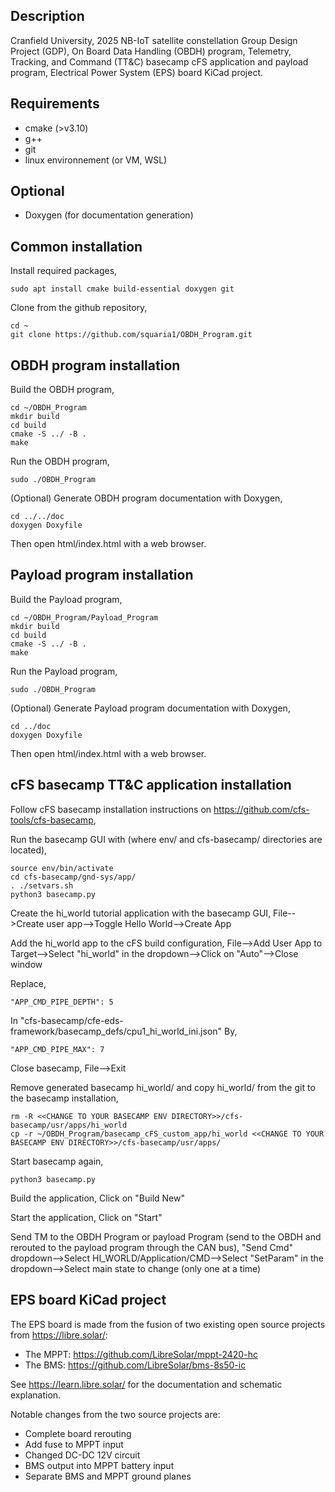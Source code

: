 Description
-----------
Cranfield University, 2025 NB-IoT satellite constellation Group Design Project (GDP), 
On Board Data Handling (OBDH) program, Telemetry, Tracking, and Command (TT&C) basecamp cFS application and payload program, Electrical Power System (EPS) board KiCad project.


Requirements
------------
* cmake (>v3.10)
* g++
* git
* linux environnement (or VM, WSL)


Optional
--------
* Doxygen (for documentation generation)


Common installation
-------------------
Install required packages,
```
sudo apt install cmake build-essential doxygen git
```

Clone from the github repository,
```
cd ~
git clone https://github.com/squaria1/OBDH_Program.git
```


OBDH program installation
-------------------------
Build the OBDH program,
```
cd ~/OBDH_Program
mkdir build
cd build
cmake -S ../ -B .
make
```

Run the OBDH program,
```
sudo ./OBDH_Program
```

(Optional) Generate OBDH program documentation with Doxygen,
```
cd ../../doc
doxygen Doxyfile
```

Then open html/index.html with a web browser.


Payload program installation
----------------------------
Build the Payload program,
```
cd ~/OBDH_Program/Payload_Program
mkdir build
cd build
cmake -S ../ -B .
make
```

Run the Payload program,
```
sudo ./OBDH_Program
```

(Optional) Generate Payload program documentation with Doxygen,
```
cd ../doc
doxygen Doxyfile
```

Then open html/index.html with a web browser.


cFS basecamp TT&C application installation
------------------------------------------
Follow cFS basecamp installation instructions on https://github.com/cfs-tools/cfs-basecamp,

Run the basecamp GUI with (where env/ and cfs-basecamp/ directories are located),
```
source env/bin/activate
cd cfs-basecamp/gnd-sys/app/
. ./setvars.sh
python3 basecamp.py
```

Create the hi_world tutorial application with the basecamp GUI,
File-->Create user app-->Toggle Hello World-->Create App

Add the hi_world app to the cFS build configuration,
File-->Add User App to Target-->Select "hi_world" in the dropdown-->Click on "Auto"-->Close window

Replace,
```
"APP_CMD_PIPE_DEPTH": 5
```
In "cfs-basecamp/cfe-eds-framework/basecamp_defs/cpu1_hi_world_ini.json"
By,
```
"APP_CMD_PIPE_MAX": 7
```

Close basecamp,
File-->Exit

Remove generated basecamp hi_world/ and copy hi_world/ from the git to the basecamp installation,
```
rm -R <<CHANGE TO YOUR BASECAMP ENV DIRECTORY>>/cfs-basecamp/usr/apps/hi_world
cp -r ~/OBDH_Program/basecamp_cFS_custom_app/hi_world <<CHANGE TO YOUR BASECAMP ENV DIRECTORY>>/cfs-basecamp/usr/apps/
```

Start basecamp again,
```
python3 basecamp.py
```

Build the application,
Click on "Build New"



Start the application,
Click on "Start"

Send TM to the OBDH Program or payload Program (send to the OBDH and rerouted to the payload program through the CAN bus),
"Send Cmd" dropdown-->Select HI_WORLD/Application/CMD-->Select "SetParam" in the dropdown-->Select main state to change (only one at a time)


EPS board KiCad project
-----------------------
The EPS board is made from the fusion of two existing open source projects from https://libre.solar/:
* The MPPT: https://github.com/LibreSolar/mppt-2420-hc
* The BMS: https://github.com/LibreSolar/bms-8s50-ic

See https://learn.libre.solar/ for the documentation and schematic explanation.

Notable changes from the two source projects are:
* Complete board rerouting
* Add fuse to MPPT input
* Changed DC-DC 12V circuit
* BMS output into MPPT battery input
* Separate BMS and MPPT ground planes
